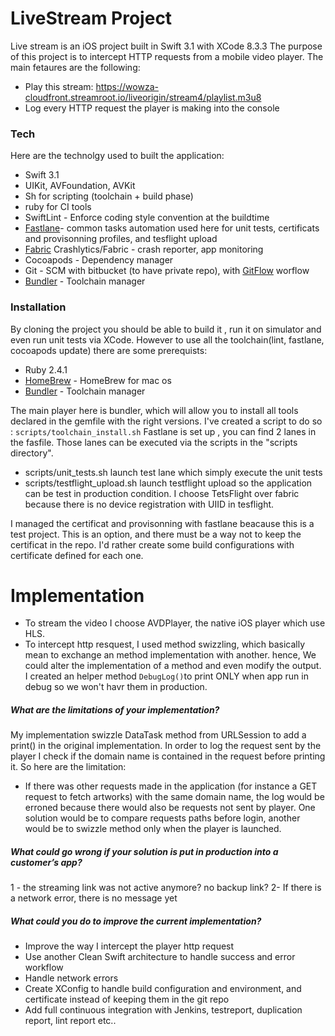 # LiveStream Project

Live stream is an iOS project built in Swift 3.1 with XCode 8.3.3
The purpose of this project is to intercept HTTP requests from a mobile video player. The main fetaures are the following:
- Play this stream: https://wowza-cloudfront.streamroot.io/liveorigin/stream4/playlist.m3u8
- Log every HTTP request the player is making into the console

### Tech
Here are the technolgy used to built the application:
* Swift 3.1
* UIKit, AVFoundation, AVKit
* Sh for scripting (toolchain + build phase)
* ruby for CI tools
* SwiftLint - Enforce coding style convention at the buildtime
* [Fastlane]- common tasks automation used here for unit tests, certificats and provisonning profiles, and tesflight upload
* [Fabric] Crashlytics/Fabric -  crash reporter, app monitoring
* Cocoapods - Dependency manager
* Git - SCM with bitbucket (to have private repo), with [GitFlow] worflow
* [Bundler] - Toolchain manager

### Installation
By cloning the project you should be able to build it , run it on simulator and even run unit tests via XCode. However to use all the toolchain(lint, fastlane, cocoapods update) there are some prerequists:
- Ruby 2.4.1
- [HomeBrew] - HomeBrew for mac os
- [Bundler] - Toolchain manager 

The main player here is bundler, which will allow you to install all tools declared in the gemfile with the right versions. 
 I've created a script to do so : ```scripts/toolchain_install.sh```
 Fastlane is set up , you can find 2 lanes in the fasfile. Those lanes can be executed via the scripts in the "scripts directory".
 - scripts/unit_tests.sh launch test lane which simply execute the unit tests
 - scripts/testflight_upload.sh launch testflight upload so the application can be test in production condition. I choose TetsFlight over fabric because there is no device registration with UIID in tesflight.
 
I managed the certificat and provisonning with fastlane beacause this is a test project. This is an option, and there must be a way not to keep the certificat in the repo. I'd rather create some build configurations with certificate defined for each one.

# Implementation
- To stream the video I choose AVDPlayer, the native iOS player which use HLS.
- To intercept http resquest, I used method swizzling, which basically mean to exchange an method implementation with another. hence, We could alter the implementation of a method and even modify the output. I created an helper method ```DebugLog()```to print ONLY when app run in debug so we won't havr them in production.

##### What are the limitations of your implementation?
My implementation swizzle DataTask method from URLSession to add a print() in the original implementation. In order to log the request sent by the player I check if the domain name is contained in the request before printing it. So here are the limitation:
- If there was other requests made in the application (for instance a GET request to fetch artworks) with the same domain name, the log would be erroned because there would also be requests not sent by player. One solution would be to compare requests paths before login, another would be to swizzle method only when the player is launched.

##### What could go wrong if your solution is put in production into a customer’s app?
1 - the streaming link was not active anymore? no backup link?
2- If there is a network error, there is no message yet

##### What could you do to improve the current implementation? 
- Improve the way I intercept the player http request
- Use another Clean Swift architecture to handle success and error workflow
- Handle network errors
- Create XConfig to handle build configuration and environment, and certificate instead of keeping them in the git repo
- Add full continuous integration with Jenkins, testreport, duplication report, lint report etc..

[HomeBrew]: <https://brew.sh/>
[Bundler]: <https://bundler.io/>
[Fastlane]: <https://fastlane.tools/>
[Swiftlint]: <https://github.com/realm/SwiftLint/>
[Fabric]: <https://fabric.io/home/>
[cleanSwift]: http://clean-swift.com/
[GitFlow]: https://www.atlassian.com/git/tutorials/comparing-workflows#gitflow-workflow
